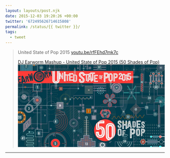 ```yaml
---
layout: layouts/post.njk
date: 2015-12-03 19:20:26 +00:00
twitter: '672495626714615808'
permalink: /status/{{ twitter }}/
tags: 
  - tweet
---
```


> United State of Pop 2015 [youtu.be/rfFEhd7mk7c](https://youtu.be/rfFEhd7mk7c)
> 
> [<span>DJ Earworm Mashup - United State of Pop 2015 (50 Shades of Pop)</span> ![](/img/_youtube/672495626714615808.jpg)](https://youtu.be/rfFEhd7mk7c)

---
